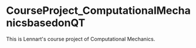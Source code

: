 # CourseProject_ComputationalMechanicsbasedonQT
This is Lennart's course project of Computational Mechanics. 
